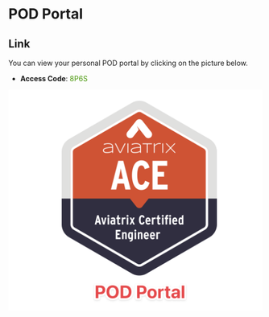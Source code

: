 # POD Portal

## Link
You can view your personal POD portal by clicking on the picture below.

- **Access Code**: <span style='color:#479608'>8P6S</span>

<a href="https://portal.flightschool.aviatrixlab.com/" target="_blank">

![My image](images/pod.png)

</a>